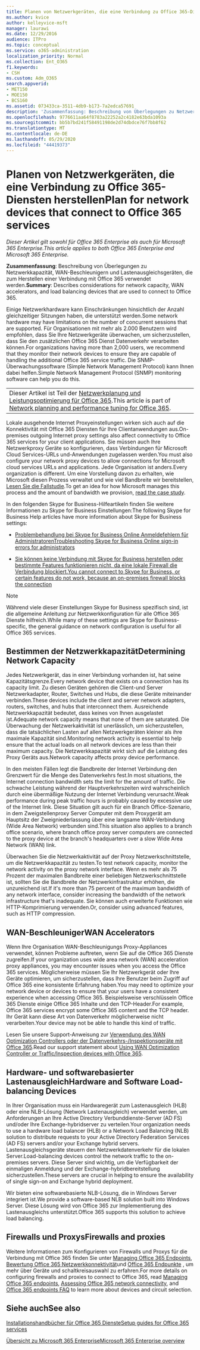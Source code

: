 ```yaml
---
title: Planen von Netzwerkgeräten, die eine Verbindung zu Office 365-Diensten herstellen
ms.author: kvice
author: kelleyvice-msft
manager: laurawi
ms.date: 12/29/2016
audience: ITPro
ms.topic: conceptual
ms.service: o365-administration
localization_priority: Normal
ms.collection: Ent_O365
f1.keywords:
- CSH
ms.custom: Adm_O365
search.appverid:
- MET150
- MOE150
- BCS160
ms.assetid: 073433ca-3511-4db9-b173-7a2edca57691
description: 'Zusammenfassung: Beschreibung von Überlegungen zu Netzwerkkapazität, WAN-Beschleunigern und Lastenausgleichsgeräten, die zum Herstellen einer Verbindung mit Office 365 verwendet werden.'
ms.openlocfilehash: 9776611aa64f8783a22252a2c4182e63bda1093a
ms.sourcegitcommit: bb5b7bd241f58491198de2d74dbdce76f7bb8f62
ms.translationtype: MT
ms.contentlocale: de-DE
ms.lasthandoff: 05/29/2020
ms.locfileid: "44419373"
---
```

# <a name="plan-for-network-devices-that-connect-to-office-365-services"></a><span data-ttu-id="b9b89-103">Planen von Netzwerkgeräten, die eine Verbindung zu Office 365-Diensten herstellen</span><span class="sxs-lookup"><span data-stu-id="b9b89-103">Plan for network devices that connect to Office 365 services</span></span>

<span data-ttu-id="b9b89-104">*Dieser Artikel gilt sowohl für Office 365 Enterprise als auch für Microsoft 365 Enterprise.*</span><span class="sxs-lookup"><span data-stu-id="b9b89-104">*This article applies to both Office 365 Enterprise and Microsoft 365 Enterprise.*</span></span>
  
<span data-ttu-id="b9b89-105">**Zusammenfassung**: Beschreibung von Überlegungen zu Netzwerkkapazität, WAN-Beschleunigern und Lastenausgleichsgeräten, die zum Herstellen einer Verbindung mit Office 365 verwendet werden.</span><span class="sxs-lookup"><span data-stu-id="b9b89-105">**Summary**: Describes considerations for network capacity, WAN accelerators, and load balancing devices that are used to connect to Office 365.</span></span>

<span data-ttu-id="b9b89-106">Einige Netzwerkhardware kann Einschränkungen hinsichtlich der Anzahl gleichzeitiger Sitzungen haben, die unterstützt werden.</span><span class="sxs-lookup"><span data-stu-id="b9b89-106">Some network hardware may have limitations on the number of concurrent sessions that are supported.</span></span> <span data-ttu-id="b9b89-107">Für Organisationen mit mehr als 2.000 Benutzern wird empfohlen, dass Sie Ihre Netzwerkgeräte überwachen, um sicherzustellen, dass Sie den zusätzlichen Office 365 Dienst Datenverkehr verarbeiten können.</span><span class="sxs-lookup"><span data-stu-id="b9b89-107">For organizations having more than 2,000 users, we recommend that they monitor their network devices to ensure they are capable of handling the additional Office 365 service traffic.</span></span> <span data-ttu-id="b9b89-108">Die SNMP-Überwachungssoftware (Simple Network Management Protocol) kann Ihnen dabei helfen.</span><span class="sxs-lookup"><span data-stu-id="b9b89-108">Simple Network Management Protocol (SNMP) monitoring software can help you do this.</span></span>

||
|:-----|
| <span data-ttu-id="b9b89-109">Dieser Artikel ist Teil der [Netzwerkplanung und Leistungsoptimierung für Office 365](https://aka.ms/tune).</span><span class="sxs-lookup"><span data-stu-id="b9b89-109">This article is part of [Network planning and performance tuning for Office 365](https://aka.ms/tune).</span></span>|

<span data-ttu-id="b9b89-110">Lokale ausgehende Internet Proxyeinstellungen wirken sich auch auf die Konnektivität mit Office 365 Diensten für Ihre Clientanwendungen aus.</span><span class="sxs-lookup"><span data-stu-id="b9b89-110">On-premises outgoing Internet proxy settings also affect connectivity to Office 365 services for your client applications.</span></span> <span data-ttu-id="b9b89-111">Sie müssen auch Ihre Netzwerkproxy Geräte so konfigurieren, dass Verbindungen für Microsoft Cloud Services-URLs und-Anwendungen zugelassen werden.</span><span class="sxs-lookup"><span data-stu-id="b9b89-111">You must also configure your network proxy devices to allow connections for Microsoft cloud services URLs and applications.</span></span> <span data-ttu-id="b9b89-112">Jede Organisation ist anders.</span><span class="sxs-lookup"><span data-stu-id="b9b89-112">Every organization is different.</span></span> <span data-ttu-id="b9b89-113">Um eine Vorstellung davon zu erhalten, wie Microsoft diesen Prozess verwaltet und wie viel Bandbreite wir bereitstellen, [Lesen Sie die Fallstudie](https://www.microsoft.com/itshowcase/Article/Content/631/Optimizing-network-performance-for-Microsoft-Office-365).</span><span class="sxs-lookup"><span data-stu-id="b9b89-113">To get an idea for how Microsoft manages this process and the amount of bandwidth we provision, [read the case study](https://www.microsoft.com/itshowcase/Article/Content/631/Optimizing-network-performance-for-Microsoft-Office-365).</span></span>
  
<span data-ttu-id="b9b89-114">In den folgenden Skype for Business-Hilfeartikeln finden Sie weitere Informationen zu Skype for Business Einstellungen:</span><span class="sxs-lookup"><span data-stu-id="b9b89-114">The following Skype for Business Help articles have more information about Skype for Business settings:</span></span>
  
- [<span data-ttu-id="b9b89-115">Problembehandlung bei Skype for Business Online Anmeldefehlern für Administratoren</span><span class="sxs-lookup"><span data-stu-id="b9b89-115">Troubleshooting Skype for Business Online sign-in errors for administrators</span></span>](https://docs.microsoft.com/skypeforbusiness/set-up-skype-for-business-online/troubleshooting-sign-in-errors-for-admins)

- [<span data-ttu-id="b9b89-116">Sie können keine Verbindung mit Skype for Business herstellen oder bestimmte Features funktionieren nicht, da eine lokale Firewall die Verbindung blockiert.</span><span class="sxs-lookup"><span data-stu-id="b9b89-116">You cannot connect to Skype for Business, or certain features do not work, because an on-premises firewall blocks the connection</span></span>](https://go.microsoft.com/fwlink/p/?LinkID=243625)

> [!NOTE]
> <span data-ttu-id="b9b89-117">Während viele dieser Einstellungen Skype for Business spezifisch sind, ist die allgemeine Anleitung zur Netzwerkkonfiguration für alle Office 365 Dienste hilfreich.</span><span class="sxs-lookup"><span data-stu-id="b9b89-117">While many of these settings are Skype for Business-specific, the general guidance on network configuration is useful for all Office 365 services.</span></span>
  
## <a name="determining-network-capacity"></a><span data-ttu-id="b9b89-118">Bestimmen der Netzwerkkapazität</span><span class="sxs-lookup"><span data-stu-id="b9b89-118">Determining Network Capacity</span></span>

<span data-ttu-id="b9b89-119">Jedes Netzwerkgerät, das in einer Verbindung vorhanden ist, hat seine Kapazitätsgrenze.</span><span class="sxs-lookup"><span data-stu-id="b9b89-119">Every network device that exists on a connection has its capacity limit.</span></span> <span data-ttu-id="b9b89-120">Zu diesen Geräten gehören die Client-und Server Netzwerkadapter, Router, Switches und Hubs, die diese Geräte miteinander verbinden.</span><span class="sxs-lookup"><span data-stu-id="b9b89-120">These devices include the client and server network adapters, routers, switches, and hubs that interconnect them.</span></span> <span data-ttu-id="b9b89-121">Ausreichende Netzwerkkapazität bedeutet, dass keines von Ihnen ausgelastet ist.</span><span class="sxs-lookup"><span data-stu-id="b9b89-121">Adequate network capacity means that none of them are saturated.</span></span> <span data-ttu-id="b9b89-122">Die Überwachung der Netzwerkaktivität ist unerlässlich, um sicherzustellen, dass die tatsächlichen Lasten auf allen Netzwerkgeräten kleiner als ihre maximale Kapazität sind.</span><span class="sxs-lookup"><span data-stu-id="b9b89-122">Monitoring network activity is essential to help ensure that the actual loads on all network devices are less than their maximum capacity.</span></span> <span data-ttu-id="b9b89-123">Die Netzwerkkapazität wirkt sich auf die Leistung des Proxy Geräts aus.</span><span class="sxs-lookup"><span data-stu-id="b9b89-123">Network capacity affects proxy device performance.</span></span>
  
<span data-ttu-id="b9b89-124">In den meisten Fällen legt die Bandbreite der Internet Verbindung den Grenzwert für die Menge des Datenverkehrs fest.</span><span class="sxs-lookup"><span data-stu-id="b9b89-124">In most situations, the Internet connection bandwidth sets the limit for the amount of traffic.</span></span> <span data-ttu-id="b9b89-125">Die schwache Leistung während der Hauptverkehrszeiten wird wahrscheinlich durch eine übermäßige Nutzung der Internet Verbindung verursacht.</span><span class="sxs-lookup"><span data-stu-id="b9b89-125">Weak performance during peak traffic hours is probably caused by excessive use of the Internet link.</span></span> <span data-ttu-id="b9b89-126">Diese Situation gilt auch für ein Branch Office-Szenario, in dem Zweigstellenproxy Server Computer mit dem Proxygerät am Hauptsitz der Zweigniederlassung über eine langsame WAN-Verbindung (Wide Area Network) verbunden sind.</span><span class="sxs-lookup"><span data-stu-id="b9b89-126">This situation also applies to a branch office scenario, where branch office proxy server computers are connected to the proxy device at the branch's headquarters over a slow Wide Area Network (WAN) link.</span></span>
  
<span data-ttu-id="b9b89-127">Überwachen Sie die Netzwerkaktivität auf der Proxy Netzwerkschnittstelle, um die Netzwerkkapazität zu testen.</span><span class="sxs-lookup"><span data-stu-id="b9b89-127">To test network capacity, monitor the network activity on the proxy network interface.</span></span> <span data-ttu-id="b9b89-128">Wenn es mehr als 75 Prozent der maximalen Bandbreite einer beliebigen Netzwerkschnittstelle ist, sollten Sie die Bandbreite der Netzwerkinfrastruktur erhöhen, die unzureichend ist.</span><span class="sxs-lookup"><span data-stu-id="b9b89-128">If it's more than 75 percent of the maximum bandwidth of any network interface, consider increasing the bandwidth of the network infrastructure that's inadequate.</span></span> <span data-ttu-id="b9b89-129">Sie können auch erweiterte Funktionen wie HTTP-Komprimierung verwenden.</span><span class="sxs-lookup"><span data-stu-id="b9b89-129">Or, consider using advanced features, such as HTTP compression.</span></span>
  
## <a name="wan-accelerators"></a><span data-ttu-id="b9b89-130">WAN-Beschleuniger</span><span class="sxs-lookup"><span data-stu-id="b9b89-130">WAN Accelerators</span></span>

<span data-ttu-id="b9b89-131">Wenn Ihre Organisation WAN-Beschleunigungs Proxy-Appliances verwendet, können Probleme auftreten, wenn Sie auf die Office 365 Dienste zugreifen.</span><span class="sxs-lookup"><span data-stu-id="b9b89-131">If your organization uses wide area network (WAN) acceleration proxy appliances, you may encounter issues when you access the Office 365 services.</span></span> <span data-ttu-id="b9b89-132">Möglicherweise müssen Sie Ihr Netzwerkgerät oder Ihre Geräte optimieren, um sicherzustellen, dass Ihre Benutzer beim Zugriff auf Office 365 eine konsistente Erfahrung haben.</span><span class="sxs-lookup"><span data-stu-id="b9b89-132">You may need to optimize your network device or devices to ensure that your users have a consistent experience when accessing Office 365.</span></span> <span data-ttu-id="b9b89-133">Beispielsweise verschlüsseln Office 365 Dienste einige Office 365 Inhalte und den TCP-Header.</span><span class="sxs-lookup"><span data-stu-id="b9b89-133">For example, Office 365 services encrypt some Office 365 content and the TCP header.</span></span> <span data-ttu-id="b9b89-134">Ihr Gerät kann diese Art von Datenverkehr möglicherweise nicht verarbeiten.</span><span class="sxs-lookup"><span data-stu-id="b9b89-134">Your device may not be able to handle this kind of traffic.</span></span>
  
<span data-ttu-id="b9b89-135">Lesen Sie unsere Support-Anweisung zur [Verwendung des WAN Optimization Controllers oder der Datenverkehrs-/Inspektionsgeräte mit Office 365](https://support.microsoft.com/kb/2690045).</span><span class="sxs-lookup"><span data-stu-id="b9b89-135">Read our support statement about [Using WAN Optimization Controller or Traffic/Inspection devices with Office 365](https://support.microsoft.com/kb/2690045).</span></span>
  
## <a name="hardware-and-software-load-balancing-devices"></a><span data-ttu-id="b9b89-136">Hardware- und softwarebasierter Lastenausgleich</span><span class="sxs-lookup"><span data-stu-id="b9b89-136">Hardware and Software Load-balancing Devices</span></span>

<span data-ttu-id="b9b89-137">In Ihrer Organisation muss ein Hardwaregerät zum Lastenausgleich (HLB) oder eine NLB-Lösung (Network Lastenausgleich) verwendet werden, um Anforderungen an Ihre Active Directory Verbunddienste-Server (AD FS) und/oder Ihre Exchange-hybridserver zu verteilen.</span><span class="sxs-lookup"><span data-stu-id="b9b89-137">Your organization needs to use a hardware load balancer (HLB) or a Network Load Balancing (NLB) solution to distribute requests to your Active Directory Federation Services (AD FS) servers and/or your Exchange hybrid servers.</span></span> <span data-ttu-id="b9b89-138">Lastenausgleichsgeräte steuern den Netzwerkdatenverkehr für die lokalen Server.</span><span class="sxs-lookup"><span data-stu-id="b9b89-138">Load-balancing devices control the network traffic to the on-premises servers.</span></span> <span data-ttu-id="b9b89-139">Diese Server sind wichtig, um die Verfügbarkeit der einmaligen Anmeldung und der Exchange-hybridbereitstellung sicherzustellen.</span><span class="sxs-lookup"><span data-stu-id="b9b89-139">These servers are crucial in helping to ensure the availability of single sign-on and Exchange hybrid deployment.</span></span>
  
<span data-ttu-id="b9b89-140">Wir bieten eine softwarebasierte NLB-Lösung, die in Windows Server integriert ist.</span><span class="sxs-lookup"><span data-stu-id="b9b89-140">We provide a software-based NLB solution built into Windows Server.</span></span> <span data-ttu-id="b9b89-141">Diese Lösung wird von Office 365 zur Implementierung des Lastenausgleichs unterstützt.</span><span class="sxs-lookup"><span data-stu-id="b9b89-141">Office 365 supports this solution to achieve load balancing.</span></span>
  
## <a name="firewalls-and-proxies"></a><span data-ttu-id="b9b89-142">Firewalls und Proxys</span><span class="sxs-lookup"><span data-stu-id="b9b89-142">Firewalls and proxies</span></span>

<span data-ttu-id="b9b89-143">Weitere Informationen zum Konfigurieren von Firewalls und Proxys für die Verbindung mit Office 365 finden Sie unter [Managing Office 365 Endpoints](https://support.office.com/article/99cab9d4-ef59-4207-9f2b-3728eb46bf9a), [Bewertung Office 365 Netzwerkkonnektivität](assessing-network-connectivity.md)und [Office 365 Endpunkte](https://support.office.com/article/d4088321-1c89-4b96-9c99-54c75cae2e6d) , um mehr über Geräte und schaltkreisauswahl zu erfahren.</span><span class="sxs-lookup"><span data-stu-id="b9b89-143">For more details on configuring firewalls and proxies to connect to Office 365, read [Managing Office 365 endpoints](https://support.office.com/article/99cab9d4-ef59-4207-9f2b-3728eb46bf9a), [Assessing Office 365 network connectivity](assessing-network-connectivity.md), and [Office 365 endpoints FAQ](https://support.office.com/article/d4088321-1c89-4b96-9c99-54c75cae2e6d) to learn more about devices and circuit selection.</span></span>
  
## <a name="see-also"></a><span data-ttu-id="b9b89-144">Siehe auch</span><span class="sxs-lookup"><span data-stu-id="b9b89-144">See also</span></span>

[<span data-ttu-id="b9b89-145">Installationshandbücher für Office 365 Dienste</span><span class="sxs-lookup"><span data-stu-id="b9b89-145">Setup guides for Office 365 services</span></span>](setup-guides-for-office-365.md)

[<span data-ttu-id="b9b89-146">Übersicht zu Microsoft 365 Enterprise</span><span class="sxs-lookup"><span data-stu-id="b9b89-146">Microsoft 365 Enterprise overview</span></span>](https://docs.microsoft.com/microsoft-365/enterprise/microsoft-365-overview)
